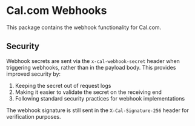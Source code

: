 # Cal.com Webhooks

This package contains the webhook functionality for Cal.com.

## Security

Webhook secrets are sent via the `x-cal-webhook-secret` header when triggering webhooks, rather than in the payload body. This provides improved security by:

1. Keeping the secret out of request logs
2. Making it easier to validate the secret on the receiving end
3. Following standard security practices for webhook implementations

The webhook signature is still sent in the `X-Cal-Signature-256` header for verification purposes.
